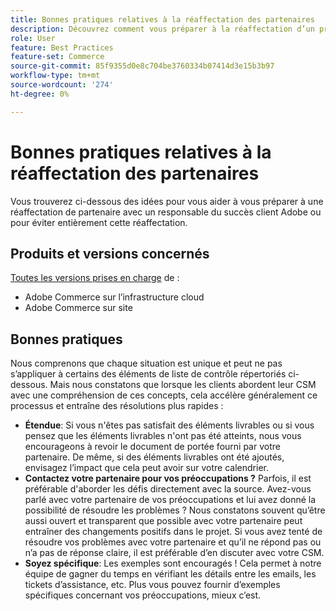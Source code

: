 ```yaml
---
title: Bonnes pratiques relatives à la réaffectation des partenaires
description: Découvrez comment vous préparer à la réaffectation d’un problème de partenaire avec un gestionnaire de succès client Adobe ou comment éviter une réaffectation.
role: User
feature: Best Practices
feature-set: Commerce
source-git-commit: 85f9355d0e8c704be3760334b07414d3e15b3b97
workflow-type: tm+mt
source-wordcount: '274'
ht-degree: 0%

---
```



# Bonnes pratiques relatives à la réaffectation des partenaires

Vous trouverez ci-dessous des idées pour vous aider à vous préparer à une réaffectation de partenaire avec un responsable du succès client Adobe ou pour éviter entièrement cette réaffectation.

## Produits et versions concernés

[Toutes les versions prises en charge](../../../release/versions.md) de :

* Adobe Commerce sur l’infrastructure cloud
* Adobe Commerce sur site

## Bonnes pratiques

Nous comprenons que chaque situation est unique et peut ne pas s’appliquer à certains des éléments de liste de contrôle répertoriés ci-dessous. Mais nous constatons que lorsque les clients abordent leur CSM avec une compréhension de ces concepts, cela accélère généralement ce processus et entraîne des résolutions plus rapides :

* **Étendue**: Si vous n&#39;êtes pas satisfait des éléments livrables ou si vous pensez que les éléments livrables n&#39;ont pas été atteints, nous vous encourageons à revoir le document de portée fourni par votre partenaire. De même, si des éléments livrables ont été ajoutés, envisagez l’impact que cela peut avoir sur votre calendrier.
* **Contactez votre partenaire pour vos préoccupations ?** Parfois, il est préférable d&#39;aborder les défis directement avec la source. Avez-vous parlé avec votre partenaire de vos préoccupations et lui avez donné la possibilité de résoudre les problèmes ? Nous constatons souvent qu’être aussi ouvert et transparent que possible avec votre partenaire peut entraîner des changements positifs dans le projet. Si vous avez tenté de résoudre vos problèmes avec votre partenaire et qu’il ne répond pas ou n’a pas de réponse claire, il est préférable d’en discuter avec votre CSM.
* **Soyez spécifique**: Les exemples sont encouragés ! Cela permet à notre équipe de gagner du temps en vérifiant les détails entre les emails, les tickets d’assistance, etc. Plus vous pouvez fournir d’exemples spécifiques concernant vos préoccupations, mieux c’est.
